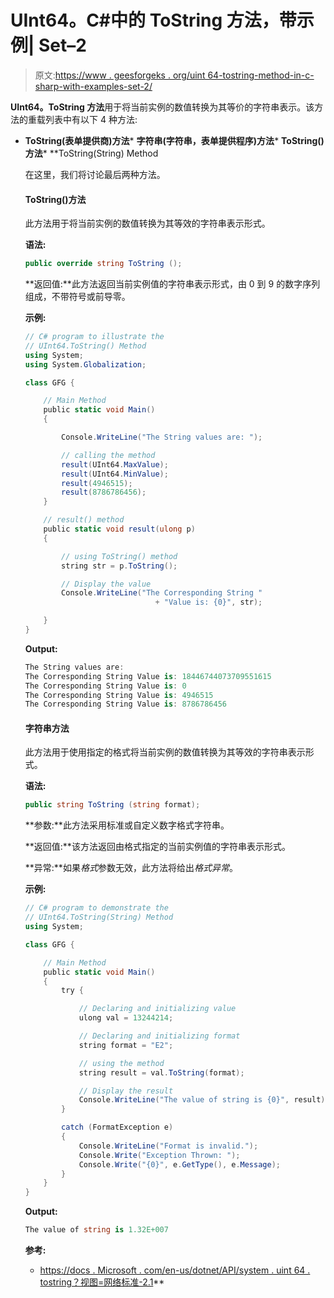 # UInt64。C#中的 ToString 方法，带示例| Set–2

> 原文:[https://www . geesforgeks . org/uint 64-tostring-method-in-c-sharp-with-examples-set-2/](https://www.geeksforgeeks.org/uint64-tostring-method-in-c-sharp-with-examples-set-2/)

**UInt64。ToString 方法**用于将当前实例的数值转换为其等价的字符串表示。该方法的重载列表中有以下 4 种方法:

*   **ToString(表单提供商)方法***   **字符串(字符串，表单提供程序)方法***   **ToString()方法***   **ToString(String) Method

    在这里，我们将讨论最后两种方法。

    #### ToString()方法

    此方法用于将当前实例的数值转换为其等效的字符串表示形式。

    **语法:**

    ```cs
    public override string ToString ();
    ```

    **返回值:**此方法返回当前实例值的字符串表示形式，由 0 到 9 的数字序列组成，不带符号或前导零。

    **示例:**

    ```cs
    // C# program to illustrate the
    // UInt64.ToString() Method
    using System;
    using System.Globalization;

    class GFG {

        // Main Method
        public static void Main()
        {

            Console.WriteLine("The String values are: ");

            // calling the method
            result(UInt64.MaxValue);
            result(UInt64.MinValue);
            result(4946515);
            result(8786786456);
        }

        // result() method
        public static void result(ulong p)
        {

            // using ToString() method
            string str = p.ToString();

            // Display the value
            Console.WriteLine("The Corresponding String "
                                 + "Value is: {0}", str);

        }
    }
    ```

    **Output:**

    ```cs
    The String values are: 
    The Corresponding String Value is: 18446744073709551615
    The Corresponding String Value is: 0
    The Corresponding String Value is: 4946515
    The Corresponding String Value is: 8786786456

    ```

    #### 字符串方法

    此方法用于使用指定的格式将当前实例的数值转换为其等效的字符串表示形式。

    **语法:**

    ```cs
    public string ToString (string format);
    ```

    **参数:**此方法采用标准或自定义数字格式字符串。

    **返回值:**该方法返回由格式指定的当前实例值的字符串表示形式。

    **异常:**如果*格式*参数无效，此方法将给出*格式异常*。

    **示例:**

    ```cs
    // C# program to demonstrate the
    // UInt64.ToString(String) Method
    using System;

    class GFG {

        // Main Method
        public static void Main()
        {
            try {

                // Declaring and initializing value
                ulong val = 13244214;

                // Declaring and initializing format
                string format = "E2";

                // using the method
                string result = val.ToString(format);

                // Display the result
                Console.WriteLine("The value of string is {0}", result);
            }

            catch (FormatException e)
            {
                Console.WriteLine("Format is invalid.");
                Console.Write("Exception Thrown: ");
                Console.Write("{0}", e.GetType(), e.Message);
            }
        }
    }
    ```

    **Output:**

    ```cs
    The value of string is 1.32E+007

    ```

    **参考:**

    *   [https://docs . Microsoft . com/en-us/dotnet/API/system . uint 64 . tostring？视图=网络标准-2.1](https://docs.microsoft.com/en-us/dotnet/api/system.uint64.tostring?view=netstandard-2.1)**